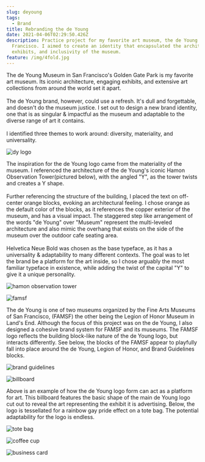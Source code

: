 ```yaml
---
slug: deyoung
tags:
  - Brand
title: Rebranding the de Young
date: 2021-04-06T02:29:50.426Z
description: Practice project for my favorite art museum, the de Young in San
  Francisco. I aimed to create an identity that encapsulated the architecture,
  exhibits, and inclusivity of the museum.
feature: /img/4fold.jpg
---
```

The de Young Museum in San Francisco's Golden Gate Park is my favorite art museum. Its iconic architecture, engaging exhibits, and extensive art collections from around the world set it apart.\
\
The de Young brand, however, could use a refresh. It's dull and forgettable, and doesn't do the museum justice. I set out to design a new brand identity, one that is as singular & impactful as the museum and adaptable to the diverse range of art it contains.\
\
I identified three themes to work around: diversity, materiality, and universality.

![dy logo](https://uploads-ssl.webflow.com/5e55af470a9ef4337ccf36b2/5e55af470a9ef42fd4cf3766_Asset%2016.svg)

The inspiration for the de Young logo came from the materiality of the museum. I referenced the architecture of the de Young's iconic Hamon Observation Tower(pictured below), with the angled "Y", as the tower twists and creates a Y shape.\
\
Further referencing the structure of the building, I placed the text on off-center orange blocks, evoking an architectural feeling. I chose orange as the default color of the blocks, as it references the copper exterior of the museum, and has a visual impact. The staggered step like arrangement of the words "de Young" over "Museum" represent the multi-leveled architecture and also mimic the overhang that exists on the side of the museum over the outdoor cafe seating area. \
\
Helvetica Neue Bold was chosen as the base typeface, as it has a universality & adaptability to many different contexts. The goal was to let the brand be a platform for the art inside, so I chose arguably the most familiar typeface in existence, while adding the twist of the capital "Y" to give it a unique personality.

![hamon observation tower](/img/dy.jpeg)

![famsf](/img/famsf.svg)

The de Young is one of two museums organized by the Fine Arts Museums of San Francisco, (FAMSF) the other being the Legion of Honor Museum in Land's End. Although the focus of this project was on the de Young, I also designed a cohesive brand system for FAMSF and its museums. The FAMSF logo reflects the building block-like nature of the de Young logo, but interacts differently. See below, the blocks of the FAMSF appear to playfully fall into place around the de Young, Legion of Honor, and Brand Guidelines blocks. 

![brand guidelines](/img/cover.jpg)

![billboard](/img/dybillboard.jpeg)

Above is an example of how the de Young logo form can act as a platform for art. This billboard features the basic shape of the main de Young logo cut out to reveal the art representing the exhibit it is advertising. Below, the logo is tessellated for a rainbow gay pride effect on a tote bag. The potential adaptability for the logo is endless.

![tote bag](/img/dytote.jpeg)

![coffee cup](/img/dycoffee.jpeg)

![business card](/img/dycard.jpeg)